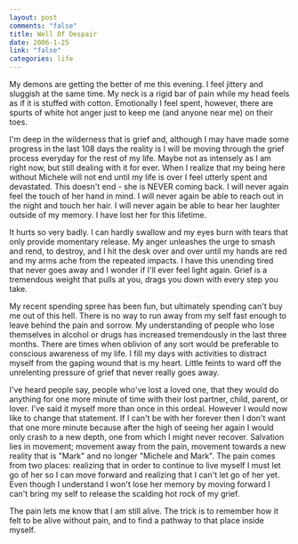```yaml
--- 
layout: post
comments: "false"
title: Well Of Despair
date: 2006-1-25
link: "false"
categories: life
---
```

My demons are getting the better of me this evening. I feel jittery and sluggish at the same time. My neck is a rigid bar of pain while my head feels as if it is stuffed with cotton. Emotionally I feel spent, however, there are spurts of white hot anger just to keep me (and anyone near me) on their toes.

I'm deep in the wilderness that is grief and, although I may have made some progress in the last 108 days the reality is I will be moving through the grief process everyday for the rest of my life. Maybe not as intensely as I am right now, but still dealing with it for ever. When I realize that my being here without Michele will not end until my life is over I feel utterly spent and devastated. This doesn't end - she is NEVER coming back. I will never again feel the touch of her hand in mind. I will never again be able to reach out in the night and touch her hair. I will never again be able to hear her laughter outside of my memory. I have lost her for this lifetime.

It hurts so very badly. I can hardly swallow and my eyes burn with tears that only provide momentary release. My anger unleashes the urge to smash and rend, to destroy, and I hit the desk over and over until my hands are red and my arms ache from the repeated impacts. I have this unending tired that never goes away and I wonder if I'll ever feel light again. Grief is a tremendous weight that pulls at you, drags you down with every step you take.

My recent spending spree has been fun, but ultimately spending can't buy me out of this hell. There is no way to run away from my self fast enough to leave behind the pain and sorrow. My understanding of people who lose themselves in alcohol or drugs has increased tremendously in the last three months. There are times when oblivion of any sort would be preferable to conscious awareness of my life. I fill my days with activities to distract myself from the gaping wound that is my heart. Little feints to ward off the unrelenting pressure of grief that never really goes away.

I've heard people say, people who've lost a loved one, that they would do anything for one more minute of time with their lost partner, child, parent, or lover. I've said it myself more than once in this ordeal. However I would now like to change that statement. If I can't be with her forever then I don't want that one more minute because after the high of seeing her again I would only crash to a new depth, one from which I might never recover. Salvation lies in movement; movement away from the pain, movement towards a new reality that is "Mark" and no longer "Michele and Mark". The pain comes from two places: realizing that in order to continue to live myself I must let go of her so I can move forward and realizing that I can't let go of her yet. Even though I understand I won't lose her memory by moving forward I can't bring my self to release the scalding hot rock of my grief.

The pain lets me know that I am still alive. The trick is to remember how it felt to be alive without pain, and to find a pathway to that place inside myself.
